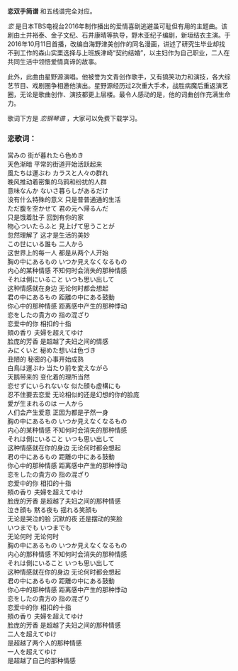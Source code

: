

**恋双手简谱** 和五线谱完全对应。

_恋_
是日本TBS电视台2016年制作播出的爱情喜剧逃避虽可耻但有用的主题曲。该剧由土井裕泰、金子文纪、石井康晴等执导，野木亚纪子编剧，新垣结衣主演。于2016年10月11日首播，改编自海野津美创作的同名漫画，讲述了研究生毕业却找不到工作的森山实栗选择与上班族津崎“契约结婚”，以主妇作为自己职业，二人在共同生活中领悟爱情真谛的故事。

此外，此曲由星野源演唱。他被誉为文青创作歌手，又有搞笑功力和演技，各大综艺节目、戏剧圈争相邀他演出。星野源经历过2次重大手术，战胜病魔后重返演艺圈，无论是歌曲创作、演技都更上层楼。最令人感动的是，他的词曲创作充满生命力。

歌词下方是 _恋钢琴谱_ ，大家可以免费下载学习。

### 恋歌词：

営みの 街が暮れたら色めき  
天色渐暗 平常的街道开始活跃起来  
風たちは運ぶわ カラスと人々の群れ  
晚风推动着密集的乌鸦和纷扰的人群  
意味なんか ないさ暮らしがあるだけ  
没有什么特殊的意义 只是普普通通的生活  
ただ腹を空かせて 君の元へ帰るんだ  
只是饿着肚子 回到有你的家  
物心ついたらふと 見上げて思うことが  
忽然理解了 这才是生活的美妙  
この世にいる誰も 二人から  
这世界上的每一人 都是从两个人开始  
胸の中にあるもの いつか見えなくなるもの  
内心的某种情感 不知何时会消失的那种情感  
それは側にいること いつも思い出して  
这种情感就在身边 无论何时都会想起  
君の中にあるもの 距離の中にある鼓動  
你心中的那种情感 距离感中产生的那种悸动  
恋をしたの貴方の 指の混ざり  
恋爱中的你 相扣的十指  
頬の香り 夫婦を超えてゆけ  
脸庞的芳香 是超越了夫妇之间的情感  
みにくいと 秘めた想いは色づき  
丑陋的 秘密的心事开始成熟  
白鳥は運ぶわ 当たり前を変えながら  
天鹅带来的 变化着的理所当然  
恋せずにいられないな 似た顔も虚構にも  
忍不住要去恋爱 无论相似的还是幻想的你的脸庞  
愛が生まれるのは 一人から  
人们会产生爱意 正因为都是孑然一身  
胸の中にあるもの いつか見えなくなるもの  
内心的某种情感 不知何时会消失的那种情感  
それは側にいること いつも思い出して  
这种情感就在你的身边 无论何时都会想起  
君の中にあるもの 距離の中にある鼓動  
你心中的那种情感 距离感中产生的那种悸动  
恋をしたの貴方の 指の混ざり  
恋爱中的你 相扣的十指  
頬の香り 夫婦を超えてゆけ  
脸庞的芳香 是超越了夫妇之间的那种情感  
泣き顔も 黙る夜も 揺れる笑顔も  
无论是哭泣的脸 沉默的夜 还是摆动的笑脸  
いつまでも いつまでも  
无论何时 无论何时  
胸の中にあるもの いつか見えなくなるもの  
内心的那种情感 不知何时会消失的那种情感  
それは側にいること いつも思い出して  
这种情感就在你的身边 无论何时都会想起  
君の中にあるもの 距離の中にある鼓動  
你心中的那种情感 距离感中产生的那种悸动  
恋をしたの貴方の 指の混ざり  
恋爱中的你 相扣的十指  
頬の香り 夫婦を超えてゆけ  
脸庞的芳香 是超越了夫妇之间的那种情感  
二人を超えてゆけ  
是超越了两个人的那种情感  
一人を超えてゆけ  
是超越了自己的那种情感

